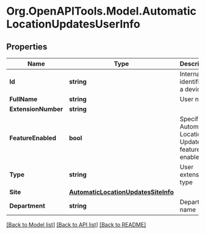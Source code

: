
# Org.OpenAPITools.Model.AutomaticLocationUpdatesUserInfo

## Properties

Name | Type | Description | Notes
------------ | ------------- | ------------- | -------------
**Id** | **string** | Internal identifier of a device | [optional] 
**FullName** | **string** | User name | [optional] 
**ExtensionNumber** | **string** |  | [optional] 
**FeatureEnabled** | **bool** | Specifies if Automatic Location Updates feature is enabled | [optional] 
**Type** | **string** | User extension type | [optional] 
**Site** | [**AutomaticLocationUpdatesSiteInfo**](AutomaticLocationUpdatesSiteInfo.md) |  | [optional] 
**Department** | **string** | Department name | [optional] 

[[Back to Model list]](../README.md#documentation-for-models)
[[Back to API list]](../README.md#documentation-for-api-endpoints)
[[Back to README]](../README.md)

